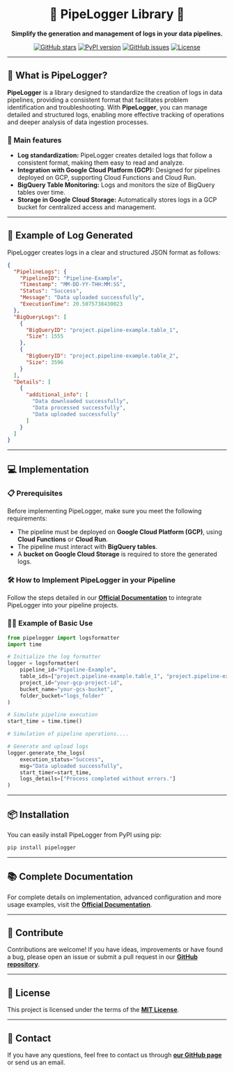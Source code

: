 <h1 align="center">🚀 PipeLogger Library 🚀</h1>

<p align="center">
  <strong>Simplify the generation and management of logs in your data pipelines.</strong>
</p>

<p align="center">
  <a href="https://github.com/Romboost-Repo/PipeLogger"><img src="https://img.shields.io/github/stars/Romboost-Repo/PipeLogger?style=social" alt="GitHub stars"></a>
  <a href="https://pypi.org/project/pipelogger/"><img src="https://img.shields.io/pypi/v/pipelogger" alt="PyPI version"></a>
  <a href="https://github.com/Romboost-Repo/PipeLogger/issues"><img src="https://img.shields.io/github/issues/Romboost-Repo/PipeLogger" alt="GitHub issues"></a>
  <a href="https://github.com/Romboost-Repo/PipeLogger/blob/main/LICENSE"><img src="https://img.shields.io/github/license/Romboost-Repo/PipeLogger" alt="License"></a>
</p>

---

## 📖 What is PipeLogger?

**PipeLogger** is a library designed to standardize the creation of logs in data pipelines, providing a consistent format that facilitates problem identification and troubleshooting. With **PipeLogger**, you can manage detailed and structured logs, enabling more effective tracking of operations and deeper analysis of data ingestion processes.

### 🚀 Main features

- **Log standardization:** PipeLogger creates detailed logs that follow a consistent format, making them easy to read and analyze.
- **Integration with Google Cloud Platform (GCP):** Designed for pipelines deployed on GCP, supporting Cloud Functions and Cloud Run.
- **BigQuery Table Monitoring:** Logs and monitors the size of BigQuery tables over time.
- **Storage in Google Cloud Storage:** Automatically stores logs in a GCP bucket for centralized access and management.
---

## 🌟 Example of Log Generated

PipeLogger creates logs in a clear and structured JSON format as follows:

```json
{
  "PipelineLogs": {
    "PipelineID": "Pipeline-Example",
    "Timestamp": "MM-DD-YY-THH:MM:SS",
    "Status": "Success",
    "Message": "Data uploaded successfully",
    "ExecutionTime": 20.5075738430023
  },
  "BigQueryLogs": [
    {
      "BigQueryID": "project.pipeline-example.table_1",
      "Size": 1555
    },
    {
      "BigQueryID": "project.pipeline-example.table_2",
      "Size": 3596
    }
  ],
  "Details": [
    {
      "additional_info": [
        "Data downloaded successfully",
        "Data processed successfully",
        "Data uploaded successfully"
      ]
    }
  ]
}
```

---

## 💻 Implementation

### 📋 Prerequisites

Before implementing PipeLogger, make sure you meet the following requirements:

- The pipeline must be deployed on **Google Cloud Platform (GCP)**, using **Cloud Functions** or **Cloud Run**.
- The pipeline must interact with **BigQuery tables**.
- A **bucket on Google Cloud Storage** is required to store the generated logs.

### 🛠️ How to Implement PipeLogger in your Pipeline

Follow the steps detailed in our [**Official Documentation**](https://github.com/Romboost-Repo/PipeLogger/blob/main/docs/implementation.ipynb) to integrate PipeLogger into your pipeline projects.

### 🧑‍💻 Example of Basic Use

```python
from pipelogger import logsformatter
import time

# Initialize the log formatter
logger = logsformatter(
    pipeline_id="Pipeline-Example",
    table_ids=["project.pipeline-example.table_1", "project.pipeline-example.table_2"],
    project_id="your-gcp-project-id",
    bucket_name="your-gcs-bucket",
    folder_bucket="logs_folder"
)

# Simulate pipeline execution
start_time = time.time()

# Simulation of pipeline operations....

# Generate and upload logs
logger.generate_the_logs(
    execution_status="Success",
    msg="Data uploaded successfully",
    start_timer=start_time,
    logs_details=["Process completed without errors."]
)
```

---

## 📦 Installation

You can easily install PipeLogger from PyPI using pip:

```bash
pip install pipelogger
```

---

## 📚 Complete Documentation

For complete details on implementation, advanced configuration and more usage examples, visit the [**Official Documentation**](https://github.com/Romboost-Repo/PipeLogger).

---

## 🤝 Contribute

Contributions are welcome! If you have ideas, improvements or have found a bug, please open an issue or submit a pull request in our [**GitHub repository**](https://github.com/Romboost-Repo/PipeLogger).

---

## 📄 License

This project is licensed under the terms of the [**MIT License**](https://github.com/Romboost-Repo/PipeLogger/blob/main/LICENSE).

---

## 📧 Contact

If you have any questions, feel free to contact us through [**our GitHub page**](https://github.com/Romboost-Repo/PipeLogger) or send us an email.

